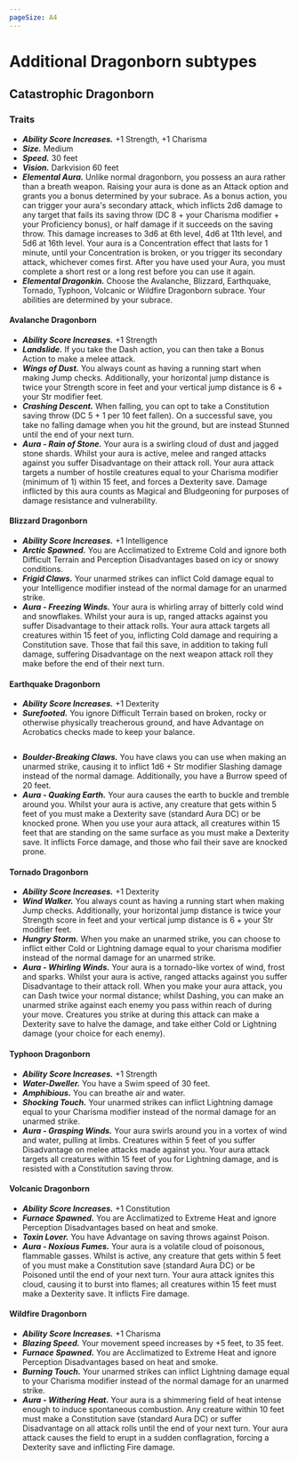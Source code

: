 ```yaml
---
pageSize: A4
---
```


<style>

:root {
  --main-color:           #9B0719;
  --main-color-dark:      #0F6475;
  --main-color-light:     #5BB1C2;
  --main-color-lighter:   #D0E8ED;
  --main-color-lightest:  #F6FDFE;

  --main-color-stripe1:   #fbfbfb;
  --main-color-stripe2:   #f5f5f5;
}

.smallerRE {
    font-size: 5.5pt;
}

.smallerIT {
    font-size: 5.5pt;
    font-style: italic;
}

.phb .classTable h5,
.phb blockquote h5,

.phb .classTable {
    border: 3px solid var(--main-color);
    margin: 0em 0.2em 1.5em 0.2em;
    padding: 0 .5em;
    border-image: -webkit-linear-gradient(135deg, var(--main-color) 0%, var(--main-color-lightest) 50%, var(--main-color) 100%) 1;
    background: #fff;
    position: relative;
}

.phb .classTable:before, .phb .classTable:after {
    content: "";
    border: 3px solid var(--main-color);
    position: absolute;
    z-index: -1;
    display: inline-block;
    padding: 12px;
}

.phb .classTable:before { top: -9px; left: -9px; }
.phb .classTable:after {bottom: -9px; right: -9px; }

.phb{
	width : 210mm;
	height : 297mm;
	padding: 8mm;
	column-gap: 4mm;
}

/** Import Fonts **/
@import url('https://fonts.googleapis.com/css?family=IM+Fell+English');
@import url('https://fonts.googleapis.com/css?family=Uncial+Antiqua');
/** Defining fonts **/
@font-face {
	font-family: 'First Order';
	src: url('https://groumy.github.io/homebrewery-sotdl/fonts/firstv2.ttf')
}
@font-face {
	font-family: 'GothamBold';
	src: url('https://groumy.github.io/homebrewery-sotdl/fonts/GothamBold%20Regular.otf')
}
@font-face {
	font-family: 'GothamBook';
	src: url('https://groumy.github.io/homebrewery-sotdl/fonts/GothamBook%20Regular.otf')
}
@font-face {
	font-family: 'JSL Ancient';
	src: url('https://groumy.github.io/homebrewery-sotdl/fonts/jancieni.ttf')
}
@font-face {
	font-family: 'Poison Hope';
	src: url('https://groumy.github.io/homebrewery-sotdl/fonts/PoisonHope-Regular.otf')
}

/**	**/

.phb#p1:after {
	background: none;
	background-image: none;
	content:"";
}


.phb:nth-last-child(1):after {
	background: none;
	background-image: none;
	content:"";
}

.phb:after {
	background: none;
	background-image: url('https://groumy.github.io/homebrewery-sotdl/images/page-number-pentagram.png');
	background-size: 90px 90px;
	background-repeat: no-repeat;
	background-position: 0px calc(100% - 0px);
	height: 90px;
}

.phb {
	font-family: Athelas;
	background: url('D:/Users/Danno/Documents/dmbinder/aigr/source/imgs/sotdl-background-small.jpg');
	background-size: 100% 100%;
	background-repeat: no-repeat;
}

.phb h1{
	font-family: "First Order";
	font-size: 220%;
	text-align: center;
	text-shadow: 0px 0px 5px black;
	color:white;
	text-transform: uppercase;
	background-image: url('https://groumy.github.io/homebrewery-sotdl/images/h1.banner-large.png');
	background-size: 100% 102.5%;
	padding-top: 0.45em;
	padding-bottom : 25px;
	margin-left : 1mm;
	margin-right : 0mm;
	margin-top : -1mm;
	-webkit-font-smoothing: antialiased;
}

.phb h1+p::first-letter {
	float: inherit;
	font-family: inherit;
	font-size: inherit;
	color: inherit;
	line-height: inherit;
}

.phb h2,.phb h3,.phb h4,.phb h5,.phb h6,.phb h7 {
	font-family: "Portmanteau",'IM Fell English';
	text-transform : uppercase;
	text-align: left;
	color: rgb(155,7,25);
	font-weight: 400;
	line-height: 1.05;
}

.phb h2{
	font-size: 140%;
}

.phb h3{
	font-size: 120%;
	border-bottom-style: none;
        margin-top:auto;
        margin-bottom:auto;
        line-height: 1;
}

.phb h4{
	font-size: 115%;
}

.phb h5{
	font-size: 110%;
	border-bottom-style: solid;
	border-bottom-color: black;
	border-bottom-width: 1px;
}

.phb h6{
	font-size: 105%;
	border-bottom-style: solid;
	border-bottom-color: black;
	border-bottom-width: 1px;
	color: black;
}

.phb p, .phb li, .phb ol{
	font-family: 'GothamBook';
	font-size: 7.5pt;
    text-align: left;
    padding-right: 1mm;
    padding-left: 1.1mm;
}

.phb table thead th {
	background-color: #000000;
	color: #ffffff;
	font-family: "GothamBook";
	font-size:.85em;
	padding-top: 3px;
	padding-bottom: 3px;
}
.phb table tbody tr{
	font-family: "GothamBook";
	font-size:.85em;
}

.phb table tbody tr:nth-child(odd){
	background-color: initial;
	font-family: "GothamBook";
	font-size:.85em;
}

.phb table tbody tr:nth-child(even) {
	background-color: #fff;
	font-family: "GothamBook";
	font-size:.85em;
}

.phb strong em, .phb em strong{
	color: rgb(155,7,25);
	font-style : normal;
	font-weight: bold;
}

.phb blockquote{
	border-image: url('https://groumy.github.io/homebrewery-sotdl/images/parchment.png') 50 round;
	background-color: transparent;
	background-image: url('https://groumy.github.io/homebrewery-sotdl/images/parchment-back.png');
	box-shadow: none;
	padding-left: 20px;
	padding-right:20px;
	padding-top:10px;
}

.phb blockquote h5{
	border: none;
	text-align: center;
	padding-bottom: 10px;
}

.phb blockquote p{
	font-size:0.83em;
}

.phb .descriptive{
	border: none;
	background-color: transparent;
	box-shadow: none;
	font-style: italic;
	padding-left:30px;
}

.phb .descriptive h5{
	font-style:normal;
	color:black;
	text-align:center;
}

.phb .footnote{
	color:black;
	font-family: "First Order";
	font-size: 2.5em;
	width:100%;
	bottom:0px;
}

.phb .pageNumber {
	margin-bottom:6px;
	vertical-align: middle;
	font-size: 12pt;
	color: rgb(155,7,25);
	margin-right:0mm;
	margin-left:0mm;
	margin-top:2mm;
}

.phb .pageNumber.auto{
	bottom:20px;
}

.phb .pageNumber.auto::after{
	height:20px;
}

.phb .pageNumber.auto p{
	font-family: "First Order";
	font-size: 12pt;
	color: black;
	text-align: center;
}

.phb .pageNumber p{
	font-family: "First Order";
	font-size: 12pt;
	color: black;
	text-align: center;
}

.html-code code{
	visibility: visible;
	box-shadow: 1px 1px 1px black;
	background-color: #000;
	font-family: 'Lucida Console'
}

.phb hr{
	visibility: invisible;
	border-style : solid;
	border-color: black;
	border-width: 1px 0px 0px 0px;
	position: relative;
}

.phb p+hr{
	top: -5px;
}


.phb .spell h4{
	font-size: 0.5em;
}

.phb:nth-child(odd):after {
	transform: scaleX(-1);
}

.phb:nth-child(even):after {
	transform: scaleX(1);
}


/** Monster Stat Block **/

.phb hr+blockquote{
	padding : 0px;
}

.phb hr+blockquote h1{
	font-family : Athelas;
	background-color: black;
	background-image : none;
	color : white;
	font-weight: bold;
	font-size: 1em;
	padding: 5px;
	float:left;
	margin: 0px;
	width:60%;
	text-align: left;
}

.phb hr+blockquote h2{
	font-family : Athelas;
	background-color: black;
	color : white;
	font-weight: bold;
	font-size: 1.2em;
	padding: 5px;
	float:left;
	width: 100%;
	margin : 0px;
	text-align:left;
}

.phb hr+blockquote h3{
	background-color: #BBB;
	color: black;
	padding: 3px;
	padding-left: 5px;
	font-size: 0.8em;
	font-family: 'GothamBook';
	font-weight: bold;
	border-style : none;
}

.phb hr+blockquote h2+p{
	clear : both;
	background-color : darkred;
	color: white;
	padding : 3px;
	padding-left: 5px;
}

.phb hr+blockquote h2+p+hr,
.phb hr+blockquote h3+hr{
	display:none;
}

.phb hr+blockquote hr+ul li {
	margin-left: 5px;
	font-family: Athelas;
}

.phb hr+blockquote hr {
	background-image : none;
	visibility: visible;
	border-style: solid;
	border-color: black;
	border-width: 1px 0px 0px 0px;
	position: relative;
}

  .toc a {
    color: inherit !important;	/*toc specifically wants black text. This resets the headers*/
    font-size:8.5pt;
  }

  .toc li span:nth-child(2){	/*Allow dot leaders to fill remaining space but not overlap*/
    width: auto;
    overflow: hidden;
    white-space: nowrap;
    display: block;
  }

  .toc li span:nth-child(2):after{
    font-family		: "Portmanteau",'IM Fell English';	/*Remove any header styles from dot leaders*/
    font-size   	: 5pt;
    font-weight		: normal;
    color			: black;
    content:
      " ........................................."
      ".........................................."
      ".........................................."
      ".........................................."
      "..........................................";
  }

  .toc li span:first-child{
    float: right;
    font-family		: "Portmanteau",'IM Fell English';	/*Remove any header styles from page numbers*/
    font-size   	: 8.5pt;
    font-weight		: normal;
    color			: black;
	margin-left		: 1px;	/*Leaves a small space between page numbers and dot leaders*/
	margin-right:-0mm;
  }

/*Special cases for headings*/
  .toc li h3 span:nth-child(2):after{
  	content: " ";						/*Remove dot leaders on h3*/
  }

  .toc li h3 {
    margin-bottom: 4px !important;		/*Special spacing for h3*/
    margin-top: 10px !important;
    line-height: initial !important;	/*For some reason Multi-line h3 line spacing changed*/
	font-size:8.5pt;
	margin-right:0mm;
  }

.toc li h4 {
	margin-bottom: 4px !important;		/*Special spacing for h3*/
    margin-top: 10px !important;
    line-height: initial !important;	/*For some reason Multi-line h3 line spacing changed*/
	font-size:8.5pt;
	margin-right:0mm;
  }

  .toc li h3 span:first-child{
  	line-height: 1.8em !important;  	/*Line page numbers up with Multi-line h3 better*/
	font-size:8.5pt;
	margin-right:-0mm;
  }

  .toc ul ul {
  	margin-left: 10px !important;		/*Original lists intented too much*/
    margin-right: -4px !important;
  }

  .toc>ul>li {
	margin-bottom: initial !important;	/*margin for list items needs to be removed or 0*/
	margin-right:0mm;
  }

.phb table {
  font-size: 9pt;
  margin-bottom:auto;
}

img {
    display: block;
    margin-left: auto;
    margin-right: auto;
    width:12mm;
    height:auto;
}

</style>

# Additional Dragonborn subtypes

## Catastrophic Dragonborn

### Traits

* ***Ability Score Increases.*** +1 Strength, +1 Charisma
* ***Size.*** Medium
* ***Speed.*** 30 feet
* ***Vision.*** Darkvision 60 feet
* ***Elemental Aura.*** Unlike normal dragonborn, you possess an aura rather than a breath weapon. Raising your aura is done as an Attack option and grants you a bonus determined by your subrace. As a bonus action, you can trigger your aura's secondary attack, which inflicts 2d6 damage to any target that fails its saving throw (DC 8 + your Charisma modifier + your Proficiency bonus), or half damage if it succeeds on the saving throw. This damage increases to 3d6 at 6th level, 4d6 at 11th level, and 5d6 at 16th level. Your aura is a Concentration effect that lasts for 1 minute, until your Concentration is broken, or you trigger its secondary attack, whichever comes first. After you have used your Aura, you must complete a short rest or a long rest before you can use it again.
* ***Elemental Dragonkin.*** Choose the Avalanche, Blizzard, Earthquake, Tornado, Typhoon, Volcanic or Wildfire Dragonborn subrace. Your abilities are determined by your subrace.

#### Avalanche Dragonborn

* ***Ability Score Increases.*** +1 Strength
* ***Landslide.*** If you take the Dash action, you can then take a Bonus Action to make a melee attack.
* ***Wings of Dust.*** You always count as having a running start when making Jump checks. Additionally, your horizontal jump distance is twice your Strength score in feet and your vertical jump distance is 6 + your Str modifier feet.
* ***Crashing Descent.*** When falling, you can opt to take a Constitution saving throw (DC 5 + 1 per 10 feet fallen). On a successful save, you take no falling damage when you hit the ground, but are instead Stunned until the end of your next turn.
* ***Aura - Rain of Stone.*** Your aura is a swirling cloud of dust and jagged stone shards. Whilst your aura is active, melee and ranged attacks against you suffer Disadvantage on their attack roll. Your aura attack targets a number of hostile creatures equal to your Charisma modifier (minimum of 1) within 15 feet, and forces a Dexterity save. Damage inflicted by this aura counts as Magical and Bludgeoning for purposes of damage resistance and vulnerability.


#### Blizzard Dragonborn
* ***Ability Score Increases.*** +1 Intelligence
* ***Arctic Spawned.*** You are Acclimatized to Extreme Cold and ignore both Difficult Terrain and Perception Disadvantages based on icy or snowy conditions.
* ***Frigid Claws.*** Your unarmed strikes can inflict Cold damage equal to your Intelligence modifier instead of the normal damage for an unarmed strike.
* ***Aura - Freezing Winds.*** Your aura is whirling array of bitterly cold wind and snowflakes. Whilst your aura is up, ranged attacks against you suffer Disadvantage to their attack rolls. Your aura attack targets all creatures within 15 feet of you, inflicting Cold damage and requiring a Constitution save. Those that fail this save, in addition to taking full damage, suffering Disadvantage on the next weapon attack roll they make before the end of their next turn.


#### Earthquake Dragonborn
* ***Ability Score Increases.*** +1 Dexterity
* ***Surefooted.*** You ignore Difficult Terrain based on broken, rocky or otherwise physically treacherous ground, and have Advantage on Acrobatics checks made to keep your balance.
```
```
* ***Boulder-Breaking Claws.*** You have claws you can use when making an unarmed strike, causing it to inflict 1d6 + Str modifier Slashing damage instead of the normal damage. Additionally, you have a Burrow speed of 20 feet.
* ***Aura - Quaking Earth.*** Your aura causes the earth to buckle and tremble around you. Whilst your aura is active, any creature that gets within 5 feet of you must make a Dexterity save (standard Aura DC) or be knocked prone. When you use your aura attack, all creatures within 15 feet that are standing on the same surface as you must make a Dexterity save. It inflicts Force damage, and those who fail their save are knocked prone.


#### Tornado Dragonborn
* ***Ability Score Increases.*** +1 Dexterity
* ***Wind Walker.*** You always count as having a running start when making Jump checks. Additionally, your horizontal jump distance is twice your Strength score in feet and your vertical jump distance is 6 + your Str modifier feet.
* ***Hungry Storm.*** When you make an unarmed strike, you can choose to inflict either Cold or Lightning damage equal to your charisma modifier instead of the normal damage for an unarmed strike.
* ***Aura - Whirling Winds.*** Your aura is a tornado-like vortex of wind, frost and sparks. Whilst your aura is active, ranged attacks against you suffer Disadvantage to their attack roll. When you make your aura attack, you can Dash twice your normal distance; whilst Dashing, you can make an unarmed strike against each enemy you pass within reach of during your move. Creatures you strike at during this attack can make a Dexterity save to halve the damage, and take either Cold or Lightning damage (your choice for each enemy).


#### Typhoon Dragonborn
* ***Ability Score Increases.*** +1 Strength
* ***Water-Dweller.*** You have a Swim speed of 30 feet.
* ***Amphibious.*** You can breathe air and water.
* ***Shocking Touch.*** Your unarmed strikes can inflict Lightning damage equal to your Charisma modifier instead of the normal damage for an unarmed strike.
* ***Aura - Grasping Winds.*** Your aura swirls around you in a vortex of wind and water, pulling at limbs. Creatures within 5 feet of you suffer Disadvantage on melee attacks made against you. Your aura attack targets all creatures within 15 feet of you for Lightning damage, and is resisted with a Constitution saving throw.


#### Volcanic Dragonborn
* ***Ability Score Increases.*** +1 Constitution
* ***Furnace Spawned.*** You are Acclimatized to Extreme Heat and ignore Perception Disadvantages based on heat and smoke.
* ***Toxin Lover.*** You have Advantage on saving throws against Poison.
* ***Aura - Noxious Fumes.*** Your aura is a volatile cloud of poisonous, flammable gasses. Whilst is active, any creature that gets within 5 feet of you must make a Constitution save (standard Aura DC) or be Poisoned until the end of your next turn. Your aura attack ignites this cloud, causing it to burst into flames; all creatures within 15 feet must make a Dexterity save. It inflicts Fire damage.


#### Wildfire Dragonborn
* ***Ability Score Increases.*** +1 Charisma
* ***Blazing Speed.*** Your movement speed increases by +5 feet, to 35 feet.
* ***Furnace Spawned.*** You are Acclimatized to Extreme Heat and ignore Perception Disadvantages based on heat and smoke.
* ***Burning Touch.*** Your unarmed strikes can inflict Lightning damage equal to your Charisma modifier instead of the normal damage for an unarmed strike.
* ***Aura - Withering Heat.*** Your aura is a shimmering field of heat intense enough to induce spontaneous combustion. Any creature within 10 feet must make a Constitution save (standard Aura DC) or suffer Disadvantage on all attack rolls until the end of your next turn. Your aura attack causes the field to erupt in a sudden conflagration, forcing a Dexterity save and inflicting Fire damage.